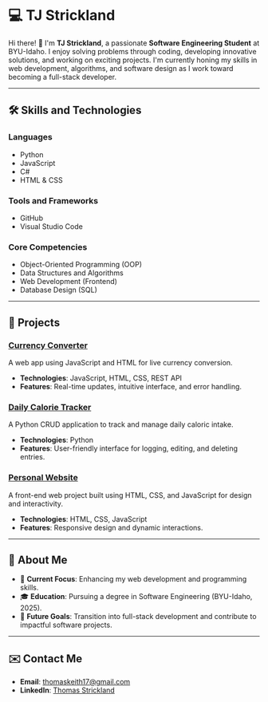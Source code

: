 # 💻 **TJ Strickland**

Hi there! 👋 I'm **TJ Strickland**, a passionate **Software Engineering Student** at BYU-Idaho. I enjoy solving problems through coding, developing innovative solutions, and working on exciting projects. I'm currently honing my skills in web development, algorithms, and software design as I work toward becoming a full-stack developer.

---

## 🛠️ **Skills and Technologies**

### **Languages**
- Python  
- JavaScript  
- C#  
- HTML & CSS  

### **Tools and Frameworks**
- GitHub  
- Visual Studio Code  

### **Core Competencies**
- Object-Oriented Programming (OOP)  
- Data Structures and Algorithms  
- Web Development (Frontend)  
- Database Design (SQL)  

---

## 🚀 **Projects**

### [Currency Converter](https://github.com/TeaJay13/Personal-Software-Portfolio/tree/main/Currency-calculator)
A web app using JavaScript and HTML for live currency conversion.  
- **Technologies**: JavaScript, HTML, CSS, REST API  
- **Features**: Real-time updates, intuitive interface, and error handling.

### [Daily Calorie Tracker](https://github.com/TeaJay13/Personal-Software-Portfolio/tree/main/Calorie-Tracker)
A Python CRUD application to track and manage daily caloric intake.  
- **Technologies**: Python  
- **Features**: User-friendly interface for logging, editing, and deleting entries.  

### [Personal Website](https://github.com/TeaJay13/wdd230/tree/main/store)
A front-end web project built using HTML, CSS, and JavaScript for design and interactivity.  
- **Technologies**: HTML, CSS, JavaScript  
- **Features**: Responsive design and dynamic interactions.

---

## 🌱 **About Me**
- 🌟 **Current Focus**: Enhancing my web development and programming skills.  
- 🎓 **Education**: Pursuing a degree in Software Engineering (BYU-Idaho, 2025).  
- 🚀 **Future Goals**: Transition into full-stack development and contribute to impactful software projects.  

---

## ✉️ **Contact Me**
- **Email**: [thomaskeith17@gmail.com](mailto:thomaskeith17@gmail.com)  
- **LinkedIn**: [Thomas Strickland](https://www.linkedin.com/in/thomas-strickand)  
